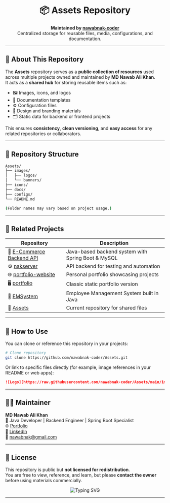 
<h1 align="center">📦 Assets Repository</h1>

<p align="center">
  <b>Maintained by <a href="https://github.com/nawabnak-coder">nawabnak-coder</a></b>  
  <br/>
  Centralized storage for reusable files, media, configurations, and documentation.
</p>

---

## 🧩 About This Repository

The **Assets** repository serves as a **public collection of resources** used across multiple projects owned and maintained by **MD Nawab Ali Khan**.  
It acts as a **shared hub** for storing reusable items such as:

- 🖼️ Images, icons, and logos  
- 🧾 Documentation templates  
- ⚙️ Configuration files  
- 🧰 Design and branding materials  
- 🗂️ Static data for backend or frontend projects  

This ensures **consistency**, **clean versioning**, and **easy access** for any related repositories or collaborators.

---

## 📁 Repository Structure

```bash
Assets/
├── images/
│   ├── logos/
│   └── banners/
├── icons/
├── docs/
├── configs/
└── README.md

(Folder names may vary based on project usage.)
```

---

## 🔗 Related Projects

| Repository | Description |
|-----------|-------------|
| 🛒 [E-Commerce Backend API](https://github.com/nawabnak-coder/e-commerce) | Java-based backend system with Spring Boot & MySQL |
| ⚙️ [nakserver](https://github.com/nawabnak-coder/nakserver) | API backend for testing and automation |
| 🌐 [portfolio-website](https://github.com/nawabnak-coder/portfolio-website) | Personal portfolio showcasing projects |
| 🖥️ [portfolio](https://github.com/nawabnak-coder/portfolio) | Classic static portfolio version |
| 🏢 [EMSystem](https://github.com/nawabnak-coder/EMSystem) | Employee Management System built in Java |
| 💾 [Assets](https://github.com/nawabnak-coder/Assets) | Current repository for shared files |

---

## 🧠 How to Use

You can clone or reference this repository in your projects:

```bash
# Clone repository
git clone https://github.com/nawabnak-coder/Assets.git
```

Or link to specific files directly (for example, image references in your README or web apps):

```markdown
![Logo](https://raw.githubusercontent.com/nawabnak-coder/Assets/main/images/logos/logo.png)
```

---

## 👨‍💻 Maintainer

**MD Nawab Ali Khan**  
💼 Java Developer | Backend Engineer | Spring Boot Specialist  
🌐 [Portfolio](https://nawabnak-coder.github.io/portfolio/index.html)  
🔗 [LinkedIn](https://www.linkedin.com/in/md-nawab-ali-khan/)  
📧 nawabnak@gmail.com  

---

## 📜 License

This repository is public but **not licensed for redistribution**.  
You are free to view, reference, and learn, but please **contact the owner** before using materials commercially.

<p align="center">
  <img src="https://readme-typing-svg.herokuapp.com?font=Fira+Code&size=20&duration=4000&pause=500&color=00BFFF&center=true&vCenter=true&width=500&lines=Shared+Assets+for+Projects;Reusable+Design+and+Docs;Maintained+by+Nawab+Ali+Khan" alt="Typing SVG" />
</p>

---

